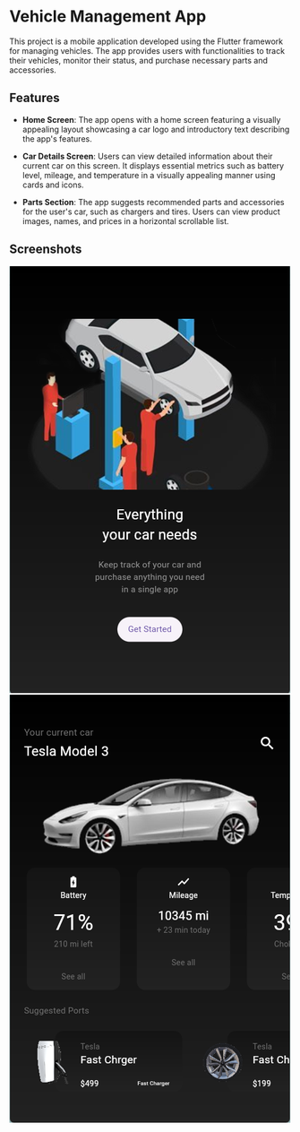 # Vehicle Management App

This project is a mobile application developed using the Flutter framework for managing vehicles. The app provides users with functionalities to track their vehicles, monitor their status, and purchase necessary parts and accessories. 

## Features

- **Home Screen**: The app opens with a home screen featuring a visually appealing layout showcasing a car logo and introductory text describing the app's features.

- **Car Details Screen**: Users can view detailed information about their current car on this screen. It displays essential metrics such as battery level, mileage, and temperature in a visually appealing manner using cards and icons.

- **Parts Section**: The app suggests recommended parts and accessories for the user's car, such as chargers and tires. Users can view product images, names, and prices in a horizontal scrollable list.

## Screenshots

![screenshots](screenshots/1.png)
![screenshots](screenshots/2.png)

